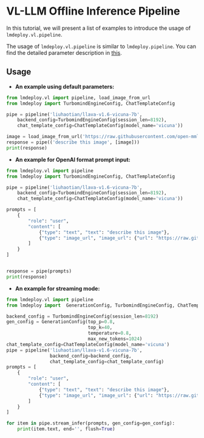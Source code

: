 # VL-LLM Offline Inference Pipeline

In this tutorial, we will present a list of examples to introduce the usage of `lmdeploy.vl.pipeline`.

The usage of `lmdeploy.vl.pipeline` is similar to `lmdeploy.pipeline`. You can find the detailed parameter description in [this](https://github.com/InternLM/lmdeploy/blob/main/lmdeploy/messages.py).

## Usage

- **An example using default parameters:**

```python
from lmdeploy.vl import pipeline, load_image_from_url
from lmdeploy import TurbomindEngineConfig, ChatTemplateConfig

pipe = pipeline('liuhaotian/llava-v1.6-vicuna-7b',
    backend_config=TurbomindEngineConfig(session_len=8192),
    chat_template_config=ChatTemplateConfig(model_name='vicuna'))

image = load_image_from_url('https://raw.githubusercontent.com/open-mmlab/mmdeploy/main/demo/resources/human-pose.jpg')
response = pipe(('describe this image', [image]))
print(response)
```

- **An example for OpenAI format prompt input:**

```python
from lmdeploy.vl import pipeline
from lmdeploy import TurbomindEngineConfig, ChatTemplateConfig

pipe = pipeline('liuhaotian/llava-v1.6-vicuna-7b',
    backend_config=TurbomindEngineConfig(session_len=8192),
    chat_template_config=ChatTemplateConfig(model_name='vicuna'))

prompts = [
    {
        "role": "user",
        "content": [
            {"type": "text", "text": "describe this image"},
            {"type": "image_url", "image_url": {"url": "https://raw.githubusercontent.com/open-mmlab/mmdeploy/main/demo/resources/human-pose.jpg"}}
        ]
    }
]


response = pipe(prompts)
print(response)
```

- **An example for streaming mode:**

```python
from lmdeploy.vl import pipeline
from lmdeploy import  GenerationConfig, TurbomindEngineConfig, ChatTemplateConfig

backend_config = TurbomindEngineConfig(session_len=8192)
gen_config = GenerationConfig(top_p=0.8,
                              top_k=40,
                              temperature=0.8,
                              max_new_tokens=1024)
chat_template_config=ChatTemplateConfig(model_name='vicuna')
pipe = pipeline('liuhaotian/llava-v1.6-vicuna-7b',
                backend_config=backend_config,
                chat_template_config=chat_template_config)
prompts = [
    {
        "role": "user",
        "content": [
            {"type": "text", "text": "describe this image"},
            {"type": "image_url", "image_url": {"url": "https://raw.githubusercontent.com/open-mmlab/mmdeploy/main/demo/resources/human-pose.jpg"}}
        ]
    }
]

for item in pipe.stream_infer(prompts, gen_config=gen_config):
    print(item.text, end='', flush=True)
```
